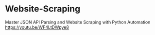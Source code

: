 ﻿# Website-Scraping

Master JSON API Parsing and Website Scraping with Python Automation
https://youtu.be/WF4LtDWpye8